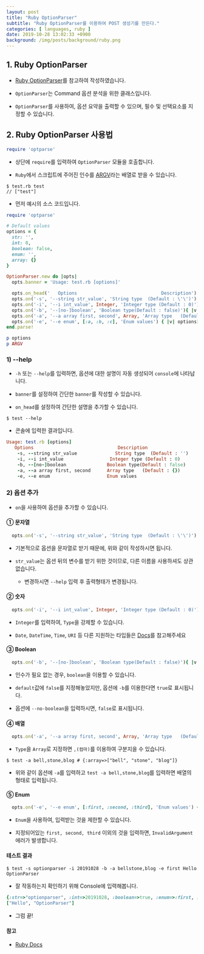 ```yaml
---
layout: post
title: "Ruby OptionParser"
subtitle: "Ruby OptionParser를 이용하여 POST 생성기를 만든다."
categories: [ languages, ruby ]
date: 2019-10-28 13:02:33 +0900
background: /img/posts/background/ruby.png
---
```


## 1. Ruby OptionParser

- [Ruby OptionParser](https://ruby-doc.org/stdlib-2.6.5/libdoc/optparse/rdoc/OptionParser.html)를 참고하여 작성하였습니다. 

- `OptionParser`는 Command 옵션 분석을 위한 클래스입니다. 

- `OptionParser`를 사용하여, 옵션 요약을 출력할 수 있으며, 필수 및 선택요소를 지정할 수 있습니다.

## 2. Ruby OptionParser 사용법

```ruby
require 'optparse'
```

- 상단에 `require`를 입력하여 `OptionParser` 모듈을 호출합니다.

- `Ruby`에서 스크립트에 주어진 인수를 [ARGV](https://ruby-doc.com/core/ARGF.html#method-i-argv)라는 배열로 받을 수 있습니다.

```console
$ test.rb test
// ["test"]
```

- 먼저 예시의 소스 코드입니다.

```ruby
require 'optparse'

# Default values
options = {
  str: '',
  int: 0,
  boolean: false,
  enum: '',
  array: {}
}

OptionParser.new do |opts|
  opts.banner = 'Usage: test.rb [options]'

  opts.on_head('   Options                               Description')
  opts.on('-s', '--string str_value', 'String type  (Default : \'\')') { |v| options[:str] = v}
  opts.on('-i', '--i int_value', Integer, 'Integer type (Default : 0)'){ |v| options[:int] = v}
  opts.on('-b', '--[no-]boolean', 'Boolean type(Default : false)'){ |v| options[:boolean] = v}
  opts.on('-a', '--a array first, second', Array, 'Array type   (Default : {})') { |v| options[:array] = v}
  opts.on('-e', '--e enum', [:a, :b, :c], 'Enum values') { |v| options[:enum] = v}
end.parse!

p options
p ARGV
```

### 1) --help

- `-h` 또는 `--help`를 입력하면, 옵션에 대한 설명이 자동 생성되어 `console`에 나타납니다.

- `banner`를 설정하여 간단한 `banner`를 작성할 수 있습니다.

- `on_head`를 설정하여 간단한 설명을 추가할 수 있습니다.

```console
$ test --help
```

- 콘솔에 입력한 결과입니다.

```ruby
Usage: test.rb [options]
   Options                               Description
    -s, --string str_value              String type  (Default : '')
    -i, --i int_value                 Integer type (Default : 0)
    -b, --[no-]boolean               Boolean type(Default : false)
    -a, --a array first, second      Array type   (Default : {})
    -e, --e enum                     Enum values
```
### 2) 옵션 추가

- `on`을 사용하여 옵션을 추가할 수 있습니다.

#### ① 문자열

```ruby
  opts.on('-s', '--string str_value', 'String type  (Default : \'\')') { |v| options[:str] = v}
```
- 기본적으로 옵션을 문자열로 받기 때문에, 위와 같이 작성하시면 됩니다.

- `str_value`는 옵션 뒤의 변수를 받기 위한 것이므로, 다른 이름을 사용하셔도 상관없습니다.

  - 변경하시면 `--help` 입력 후 출력형태가 변경됩니다.

#### ② 숫자

```ruby
  opts.on('-i', '--i int_value', Integer, 'Integer type (Default : 0)'){ |v| options[:int] = v}
```

- `Integer`를 입력하여, `Type`을 강제할 수 있습니다.

- `Date`, `DateTime`, `Time`, `URI` 등 다른 지원하는 타입들은 [Docs](https://ruby-doc.org/stdlib-2.6.5/libdoc/optparse/rdoc/OptionParser.html#class-OptionParser-label-Type+Coercion)를 참고해주세요

#### ③ Boolean

```ruby
  opts.on('-b', '--[no-]boolean', 'Boolean type(Default : false)'){ |v| options[:boolean] = v}
```

- 인수가 필요 없는 경우, `boolean`을 이용할 수 있습니다.

- `default`값에 `false`를 지정해놓았지만, 옵션에 `-b`를 이용한다면 `true`로 표시됩니다.

- 옵션에 `--no-boolean`을 입력하시면, `false`로 표시됩니다.

#### ④ 배열

```ruby
  opts.on('-a', '--a array first, second', Array, 'Array type   (Default : {})') { |v| options[:array] = v}
```

- `Type`을 `Array`로 지정하면 `,(컴마)`를 이용하여 구분지을 수 있습니다.

```console
$ test -a bell,stone,blog # {:array=>["bell", "stone", "blog"]}
```

- 위와 같이 옵션에 `-a`를 입력하고 `test -a bell,stone,blog`를 입력하면 배열의 형태로 입력됩니다.

#### ⑤ Enum

```ruby
  opts.on('-e', '--e enum', [:first, :second, :third], 'Enum values') { |v| options[:enum] = v}
```

- `Enum`을 사용하여, 입력받는 것을 제한할 수 있습니다.

- 지정되어있는 `first, second, third` 이외의 것을 입력하면, `InvalidArgument` 에러가 발생합니다.

#### 테스트 결과

```console
$ test -s optionparser -i 20191028 -b -a bellstone,blog -e first Hello OptionParser
```

- 잘 작동하는지 확인하기 위해 Console에 입력해봅니다.

```ruby
{:str=>"optionparser", :int=>20191028, :boolean=>true, :enum=>:first, :array=>["bellstone", "blog"]}
["Hello", "OptionParser"]
```

- 그럼 끝!

#### 참고

- [Ruby Docs](https://ruby-doc.org/stdlib-2.6.5/libdoc/optparse/rdoc/OptionParser.html)
